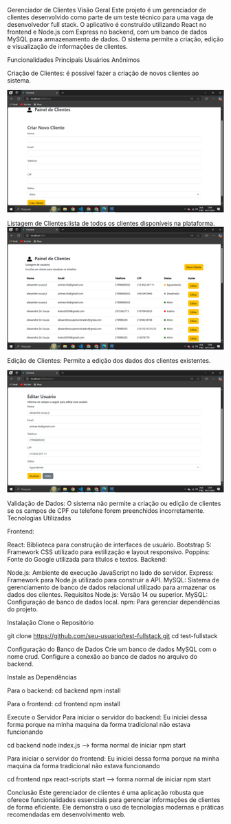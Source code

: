 Gerenciador de Clientes
Visão Geral
Este projeto é um gerenciador de clientes desenvolvido como parte de um teste técnico para uma vaga de desenvolvedor full stack. O aplicativo é construído utilizando React no frontend e Node.js com Express no backend, com um banco de dados MySQL para armazenamento de dados. O sistema permite a criação, edição e visualização de informações de clientes.

Funcionalidades Principais
Usuários Anônimos

Criação de Clientes: é possivel fazer a criação de novos clientes ao sistema.

<img src="/frontend/images/criaruol.png" />

Listagem de Clientes:lista de todos os clientes disponíveis na plataforma.
<img src="/frontend/images/listagemuol.png"/>


Edição de Clientes: Permite a edição dos dados dos clientes existentes.

<img src="/frontend/images/editaruol.png"/>

Validação de Dados: O sistema não permite a criação ou edição de clientes se os campos de CPF ou telefone forem preenchidos incorretamente.
Tecnologias Utilizadas

Frontend:

React: Biblioteca para construção de interfaces de usuário.
Bootstrap 5: Framework CSS utilizado para estilização e layout responsivo.
Poppins: Fonte do Google utilizada para títulos e textos.
Backend:

Node.js: Ambiente de execução JavaScript no lado do servidor.
Express: Framework para Node.js utilizado para construir a API.
MySQL: Sistema de gerenciamento de banco de dados relacional utilizado para armazenar os dados dos clientes.
Requisitos
Node.js: Versão 14 ou superior.
MySQL: Configuração de banco de dados local.
npm: Para gerenciar dependências do projeto.

Instalação
Clone o Repositório

git clone https://github.com/seu-usuario/test-fullstack.git
cd test-fullstack

Configuração do Banco de Dados
Crie um banco de dados MySQL com o nome crud.
Configure a conexão ao banco de dados no arquivo do backend.

Instale as Dependências

Para o backend:
cd backend
npm install

Para o frontend:
cd frontend
npm install

Execute o Servidor
Para iniciar o servidor do backend:
Eu iniciei dessa forma porque na minha maquina da forma tradicional não estava funcionando 

cd backend
node index.js
--> forma normal de iniciar npm start


Para iniciar o servidor do frontend:
Eu iniciei dessa forma porque na minha maquina da forma tradicional não estava funcionando 

cd frontend
npx react-scripts start 
--> forma normal de iniciar npm start

Conclusão
Este gerenciador de clientes é uma aplicação robusta que oferece funcionalidades essenciais para gerenciar informações de clientes de forma eficiente. Ele demonstra o uso de tecnologias modernas e práticas recomendadas em desenvolvimento web.